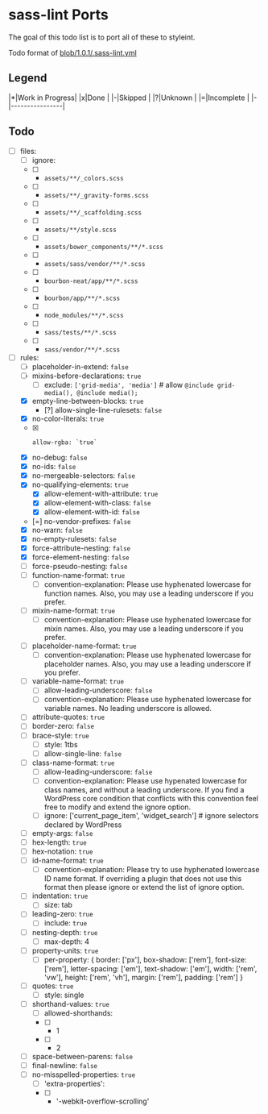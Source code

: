 # sass-lint Ports

The goal of this todo list is to port all of these to styleint.

Todo format of [blob/1.0.1/.sass-lint.yml](https://github.com/WebDevStudios/css-coding-standards/blob/1.0.1/.sass-lint.yml)

## Legend

|*|Work in Progress|
|x|Done            |
|-|Skipped         |
|?|Unknown         |
|=|Incomplete      |
|-|----------------|

## Todo

- [ ] files:
  - [ ]   ignore:
    + [ ] - `assets/**/_colors.scss`
    + [ ] - `assets/**/_gravity-forms.scss`
    + [ ] - `assets/**/_scaffolding.scss`
    + [ ] - `assets/**/style.scss`
    + [ ] - `assets/bower_components/**/*.scss`
    + [ ] - `assets/sass/vendor/**/*.scss`
    + [ ] - `bourbon-neat/app/**/*.scss`
    + [ ] - `bourbon/app/**/*.scss`
    + [ ] - `node_modules/**/*.scss`
    + [ ] - `sass/tests/**/*.scss`
    + [ ] - `sass/vendor/**/*.scss`
- [ ] rules:
  + [ ]   placeholder-in-extend: `false`
  + [ ]   mixins-before-declarations: `true`
      * [ ] exclude: `['grid-media', 'media']` # allow `@include grid-media(), @include media();`
  + [x]   empty-line-between-blocks: `true`
      * [?] allow-single-line-rulesets: `false`
  + [x]   no-color-literals: `true`
  + [x]     allow-rgba: `true`
  + [x]   no-debug: `false`
  + [x]   no-ids: `false`
  + [x]   no-mergeable-selectors: `false`
  + [x]   no-qualifying-elements: `true`
      * [x] allow-element-with-attribute: `true`
      * [x] allow-element-with-class: `false`
      * [x] allow-element-with-id: `false`
  + [=]   no-vendor-prefixes: `false`
  + [x]   no-warn: `false`
  + [x]   no-empty-rulesets: `false`
  + [x]   force-attribute-nesting: `false`
  + [x]   force-element-nesting: `false`
  + [ ]   force-pseudo-nesting: `false`
  + [ ]   function-name-format: `true`
      * [ ] convention-explanation: Please use hyphenated lowercase for function names. Also, you may use a leading underscore if you prefer.
  + [ ]   mixin-name-format: `true`
      * [ ] convention-explanation: Please use hyphenated lowercase for mixin names. Also, you may use a leading underscore if you prefer.
  + [ ]   placeholder-name-format: `true`
      * [ ] convention-explanation: Please use hyphenated lowercase for placeholder names. Also, you may use a leading underscore if you prefer.
  + [ ]   variable-name-format: `true`
      * [ ] allow-leading-underscore: `false`
      * [ ] convention-explanation: Please use hyphenated lowercase for variable names. No leading underscore is allowed.
  + [ ]   attribute-quotes: `true`
  + [ ]   border-zero: `false`
  + [ ]   brace-style: `true`
      * [ ] style: 1tbs
      * [ ] allow-single-line: `false`
  + [ ]   class-name-format: `true`
      * [ ] allow-leading-underscore: `false`
      * [ ] convention-explanation: Please use hypenated lowercase for class names, and without a leading underscore. If you find a WordPress core condition that conflicts with this convention feel free to modify and extend the ignore option.
      * [ ] ignore: ['current_page_item', 'widget_search'] # ignore selectors declared by WordPress
  + [ ]   empty-args: `false`
  + [ ]   hex-length: `true`
  + [ ]   hex-notation: `true`
  + [ ]   id-name-format: `true`
      * [ ] convention-explanation: Please try to use hyphenated lowercase ID name format. If overriding a plugin that does not use this format then please ignore or extend the list of ignore option.
  + [ ]   indentation: `true`
      * [ ] size: tab
  + [ ]   leading-zero: `true`
      * [ ] include: `true`
  + [ ]   nesting-depth: `true`
      * [ ] max-depth: 4
  + [ ]   property-units: `true`
      * [ ] per-property: { border: ['px'], box-shadow: ['rem'], font-size: ['rem'], letter-spacing: ['em'], text-shadow: ['em'], width: ['rem', 'vw'], height: ['rem', 'vh'], margin: ['rem'], padding: ['rem'] }
  + [ ]   quotes: `true`
      * [ ]   style: single
  + [ ]   shorthand-values: `true`
      * [ ] allowed-shorthands:
      * [ ] - 1
      * [ ] - 2
  + [ ]   space-between-parens: `false`
  + [ ]   final-newline: `false`
  + [ ]   no-misspelled-properties: `true`
      * [ ] 'extra-properties':
      * [ ] - '-webkit-overflow-scrolling'
